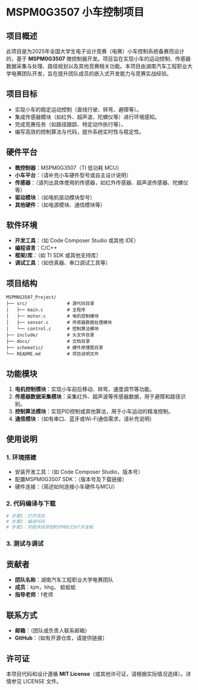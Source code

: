 # MSPM0G3507 小车控制项目

## 项目概述
此项目是为2025年全国大学生电子设计竞赛（电赛）小车控制系统备赛而设计的，基于 **MSPM0G3507** 微控制器开发。项目旨在实现小车的运动控制、传感器数据采集与处理、路径规划以及其他竞赛相关功能。本项目由湖南汽车工程职业大学电赛团队开发，旨在提升团队成员的嵌入式开发能力与竞赛实战经验。

## 项目目标
- 实现小车的稳定运动控制（直线行驶、转弯、避障等）。
- 集成传感器模块（如红外、超声波、陀螺仪等）进行环境感知。
- 完成竞赛任务（如路径跟踪、特定动作执行等）。
- 编写高效的控制算法与代码，提升系统实时性与稳定性。

## 硬件平台
- **微控制器**：MSPM0G3507（TI 低功耗 MCU）
- **小车平台**：（请补充小车硬件型号或自主设计说明）
- **传感器**：（请列出具体使用的传感器，如红外传感器、超声波传感器、陀螺仪等）
- **驱动模块**：（如电机驱动模块型号）
- **其他硬件**：（如电源模块、通信模块等）

## 软件环境
- **开发工具**：（如 Code Composer Studio 或其他 IDE）
- **编程语言**：C/C++
- **框架/库**：（如 TI SDK 或其他支持库）
- **调试工具**：（如仿真器、串口调试工具等）

## 项目结构
```
MSPM0G3507_Project/
├── src/               # 源代码目录
│   ├── main.c         # 主程序
│   ├── motor.c        # 电机控制模块
│   ├── sensor.c       # 传感器数据处理模块
│   └── control.c      # 控制算法模块
├── include/           # 头文件目录
├── docs/              # 文档目录
├── schematic/         # 硬件原理图目录
└── README.md          # 项目说明文件
```

## 功能模块
1. **电机控制模块**：实现小车前后移动、转弯、速度调节等功能。
2. **传感器数据采集模块**：采集红外、超声波等传感器数据，用于避障和路径识别。
3. **控制算法模块**：实现PID控制或其他算法，用于小车运动的精准控制。
4. **通信模块**：（如有串口、蓝牙或Wi-Fi通信需求，请补充说明）

## 使用说明
### 1. 环境搭建
- 安装开发工具：（如 Code Composer Studio，版本号）
- 配置MSPM0G3507 SDK：（版本号及下载链接）
- 硬件连接：（简述如何连接小车硬件与MCU）

### 2. 代码编译与下载
```bash
# 步骤1：打开项目
# 步骤2：编译代码
# 步骤3：将程序烧录到MSPM0G3507开发板
```

### 3. 测试与调试


## 贡献者
- **团队名称**：湖南汽车工程职业大学电赛团队
- **成员**：kjm，hhg， 蛤蛤蛤
- **指导老师**：f老师

## 联系方式
- **邮箱**：（团队或负责人联系邮箱）
- **GitHub**：（如有开源仓库，请提供链接）

## 许可证
本项目代码和设计遵循 **MIT License**（或其他许可证，请根据实际情况选择）。详情参见 LICENSE 文件。